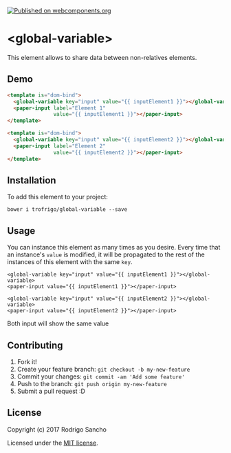 [![Published on webcomponents.org](https://img.shields.io/badge/webcomponents.org-published-blue.svg)](https://www.webcomponents.org/element/trofrigo/global-variable)

# \<global-variable\>

This element allows to share data between non-relatives elements.

## Demo
<!--
```
<custom-element-demo>
  <template>
    <link rel="import" href="global-variable.html">
    <link rel="import" href="../paper-input/paper-input.html">
    <next-code-block></next-code-block>
  </template>
</custom-element-demo>
```
-->
```html
<template is="dom-bind">
  <global-variable key="input" value="{{ inputElement1 }}"></global-variable>
  <paper-input label="Element 1"
               value="{{ inputElement1 }}"></paper-input>
</template>

<template is="dom-bind">
  <global-variable key="input" value="{{ inputElement2 }}"></global-variable>
  <paper-input label="Element 2"
               value="{{ inputElement2 }}"></paper-input>
</template>
```

## Installation

To add this element to your project:

    bower i trofrigo/global-variable --save

## Usage

You can instance this element as many times as you desire. 
Every time that an instance's `value` is modified, it will be propagated to the rest of the 
instances of this element with the same `key`.
 
    <global-variable key="input" value="{{ inputElement1 }}"></global-variable>
    <paper-input value="{{ inputElement1 }}"></paper-input>
    
    <global-variable key="input" value="{{ inputElement2 }}"></global-variable>
    <paper-input value="{{ inputElement2 }}"></paper-input>
    
Both input will show the same value

## Contributing

1. Fork it!
2. Create your feature branch: `git checkout -b my-new-feature`
3. Commit your changes: `git commit -am 'Add some feature'`
4. Push to the branch: `git push origin my-new-feature`
5. Submit a pull request :D

## License

Copyright (c) 2017 Rodrigo Sancho

Licensed under the [MIT license](https://github.com/trofrigo/global-variable/blob/master/LICENSE).
